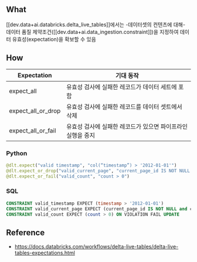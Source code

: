 
## What
[[dev.data+ai.databricks.delta_live_tables]]에서는 -데이터셋의 컨텐츠에 대해- 데이터 품질 제약조건([[dev.data+ai.data_ingestion.constraint]])을 지정하여 데이터 유효성(expectation)을 확보할 수 있음

## How
**Expectation** | **기대 동작**
----------------|------------
expect_all | 유효성 검사에 실패한 레코드가 데이터 세트에 포함
expect_all_or_drop | 유효성 검사에 실패한 레코드를 데이터 셋트에서 삭제
expect_all_or_fail | 유효성 검사에 실패한 레코드가 있으면 파이프라인 실행을 중지

### Python

```python
@dlt.expect("valid timestamp", "col(“timestamp”) > '2012-01-01'")
@dlt.expect_or_drop("valid_current_page", "current_page_id IS NOT NULL AND current_page_title IS NOT NULL")
@dlt.expect_or_fail("valid_count", "count > 0")
```

### SQL
```SQL
CONSTRAINT valid_timestamp EXPECT (timestamp > '2012-01-01')
CONSTRAINT valid_current_page EXPECT (current_page_id IS NOT NULL and current_page_title IS NOT NULL) ON VIOLATION DROP ROW
CONSTRAINT valid_count EXPECT (count > 0) ON VIOLATION FAIL UPDATE
```

## Reference
- https://docs.databricks.com/workflows/delta-live-tables/delta-live-tables-expectations.html
